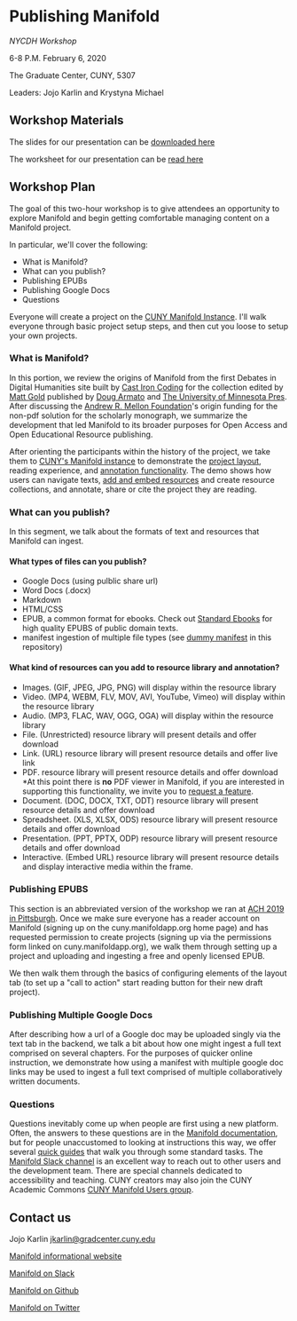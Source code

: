 # Publishing Manifold
*NYCDH Workshop* 

6-8 P.M. February 6, 2020

The Graduate Center, CUNY, 5307

Leaders: Jojo Karlin and Krystyna Michael

## Workshop Materials

The slides for our presentation can be [downloaded here](https://github.com/jojokarlin/PublishingManifold/PublishingManifold/ManifoldPublishing_NYCDH2020.key)

The worksheet for our presentation can be [read here](https://github.com/jojokarlin/Manifold_Handout.docx)

## Workshop Plan

The goal of this two-hour workshop is to give attendees an opportunity to explore Manifold and begin getting comfortable managing content on a Manifold project.

In particular, we'll cover the following:

- What is Manifold?
- What can you publish?
- Publishing EPUBs 
- Publishing Google Docs
- Questions

Everyone will create a project on the [CUNY Manifold Instance](https://cuny.manifoldapp.org). I'll walk everyone through basic project setup steps, and then cut you loose to setup your own projects.

### What is Manifold?
In this portion, we review the origins of Manifold from the first Debates in Digital Humanities site built by [Cast Iron Coding](www.castironcoding.com) for the collection edited by [Matt Gold]() published by [Doug Armato]() and [The University of Minnesota Pres](). After discussing the [Andrew R. Mellon Foundation]()'s origin funding for the non-pdf solution for the scholarly monograph, we summarize the development that led Manifold to its broader purposes for Open Access and Open Educational Resource publishing.

After orienting the participants within the history of the project, we take them to [CUNY's Manifold instance](cuny.manifoldapp.org) to demonstrate the [project layout](https://cuny.manifoldapp.org/read/untitled-19b8ffcb-9e36-4979-83f2-d41520e8dd05/section/6b3e8941-3c60-4a65-a259-7713d3ff2878), reading experience, and [annotation functionality](https://cuny.manifoldapp.org/read/untitled-cfeb52cc-ce23-4eb5-b039-7baf200760ed/section/099f95ae-a371-483d-a6e9-c44d7e8f5418). The demo shows how users can navigate texts, [add and embed resources](https://cuny.manifoldapp.org/read/untitled-0db854db-81d0-4a6c-aeb6-3d74d67a19bf/section/6e7e3261-7475-4ad4-8b5c-113cbe6652c2) and create resource collections, and annotate, share or cite the project they are reading.

### What can you publish?
In this segment, we talk about the formats of text and resources that Manifold can ingest. 

#### What types of files can you publish?
 - Google Docs (using pulblic share url)
 - Word Docs (.docx)
 - Markdown
 - HTML/CSS
 - EPUB, a common format for ebooks. Check out [Standard Ebooks](standardebooks.org) for high quality EPUBS of public domain texts.
 - manifest ingestion of multiple file types (see [dummy manifest](https://github.com/jojokarlin/PublishingManifold/blob/master/manifest.yml) in this repository)

#### What kind of resources can you add to resource library and annotation?
 - Images. (GIF, JPEG, JPG, PNG) will display within the resource library
- Video. (MP4, WEBM, FLV, MOV, AVI, YouTube, Vimeo) will display within the resource library
- Audio. (MP3, FLAC, WAV, OGG, OGA) will display within the resource library
- File. (Unrestricted) resource library will present details and offer download
- Link. (URL) resource library will present resource details and offer live link
- PDF. resource library will present resource details and offer download *At this point there is **no** PDF viewer in Manifold, if you are interested in supporting this functionality, we invite you to [request a feature](https://github.com/ManifoldScholar/manifold/issues/new?template=features.md).
- Document. (DOC, DOCX, TXT, ODT) resource library will present resource details and offer download
- Spreadsheet. (XLS, XLSX, ODS) resource library will present resource details and offer download
- Presentation. (PPT, PPTX, ODP) resource library will present resource details and offer download
- Interactive. (Embed URL) resource library will present resource details and display interactive media within the frame.

### Publishing EPUBS
This section is an abbreviated version of the workshop we ran at [ACH 2019 in Pittsburgh](https://github.com/ManifoldScholar/ach-workshop). Once we make sure everyone has a reader account on Manifold (signing up on the cuny.manifoldapp.org home page) and has requested permission to create projects (signing up via the permissions form linked on cuny.manifoldapp.org), we walk them through setting up a project and uploading and ingesting a free and openly licensed EPUB.

We then walk them through the basics of configuring elements of the layout tab (to set up a "call to action" start reading button for their new draft project).

### Publishing Multiple Google Docs
After describing how a url of a Google doc may be uploaded singly via the text tab in the backend, we talk a bit about how one might ingest a full text comprised on several chapters. For the purposes of quicker online instruction, we demonstrate how using a manifest with multiple google doc links may be used to ingest a full text comprised of multiple collaboratively written documents.

### Questions
Questions inevitably come up when people are first using a new platform. Often, the answers to these questions are in the [Manifold documentation](https://manifoldapp.org/docs/), but for people unaccustomed to looking at instructions this way, we offer several [quick guides](https://cuny.manifoldapp.org/projects/getting-started-with-manifold) that walk you through some standard tasks. The [Manifold Slack channel](https://manifold-slackin.herokuapp.com/) is an excellent way to reach out to other users and the development team. There are special channels dedicated to accessibility and teaching. CUNY creators may also join the CUNY Academic Commons [CUNY Manifold Users group](https://commons.gc.cuny.edu/groups/cuny-manifold-users/).


## Contact us

Jojo Karlin jkarlin@gradcenter.cuny.edu

[Manifold informational website](https://manifoldapp.org/)

[Manifold on Slack](https://manifold-slackin.herokuapp.com/)

[Manifold on Github](https://github.com/ManifoldScholar/manifold)

[Manifold on Twitter](https://twitter.com/ManifoldScholar)

